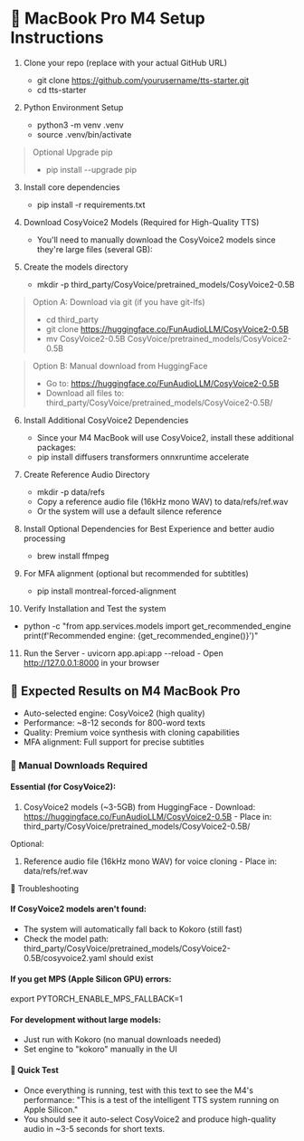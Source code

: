 # 🍎 MacBook Pro M4 Setup Instructions

  1. Clone your repo (replace with your actual GitHub URL)
     - git clone https://github.com/yourusername/tts-starter.git
     - cd tts-starter

  2. Python Environment Setup
     - python3 -m venv .venv
     - source .venv/bin/activate

  >Optional Upgrade pip
  >- pip install --upgrade pip

  3. Install core dependencies
     - pip install -r requirements.txt

  4. Download CosyVoice2 Models (Required for High-Quality TTS)
     - You'll need to manually download the CosyVoice2 models since they're large files (several GB):

  5. Create the models directory
     - mkdir -p third_party/CosyVoice/pretrained_models/CosyVoice2-0.5B

  >Option A: Download via git (if you have git-lfs)
  >- cd third_party
  >- git clone https://huggingface.co/FunAudioLLM/CosyVoice2-0.5B
  >- mv CosyVoice2-0.5B CosyVoice/pretrained_models/CosyVoice2-0.5B

  >Option B: Manual download from HuggingFace
  >- Go to: https://huggingface.co/FunAudioLLM/CosyVoice2-0.5B
  >- Download all files to: third_party/CosyVoice/pretrained_models/CosyVoice2-0.5B/

  6. Install Additional CosyVoice2 Dependencies
     - Since your M4 MacBook will use CosyVoice2, install these additional packages:
     - pip install diffusers transformers onnxruntime accelerate

  7. Create Reference Audio Directory
     - mkdir -p data/refs
     - Copy a reference audio file (16kHz mono WAV) to data/refs/ref.wav
     - Or the system will use a default silence reference

  8. Install Optional Dependencies for Best Experience and better audio processing
     - brew install ffmpeg

  9. For MFA alignment (optional but recommended for subtitles)
     - pip install montreal-forced-alignment

  10. Verify Installation and Test the system
  - python -c "from app.services.models import get_recommended_engine print(f'Recommended engine: {get_recommended_engine()}')"

  11. Run the Server
     - uvicorn app.api:app --reload
     - Open http://127.0.0.1:8000 in your browser

  ## 🎯 Expected Results on M4 MacBook Pro
  - Auto-selected engine: CosyVoice2 (high quality)
  - Performance: ~8-12 seconds for 800-word texts
  - Quality: Premium voice synthesis with cloning capabilities
  - MFA alignment: Full support for precise subtitles

  ### 📁 Manual Downloads Required

  #### Essential (for CosyVoice2):

  1. CosyVoice2 models (~3-5GB) from HuggingFace
    - Download: https://huggingface.co/FunAudioLLM/CosyVoice2-0.5B
    - Place in: third_party/CosyVoice/pretrained_models/CosyVoice2-0.5B/

  Optional:

  1. Reference audio file (16kHz mono WAV) for voice cloning
    - Place in: data/refs/ref.wav

  🚨 Troubleshooting

  #### If CosyVoice2 models aren't found:

  - The system will automatically fall back to Kokoro (still fast)
  - Check the model path: third_party/CosyVoice/pretrained_models/CosyVoice2-0.5B/cosyvoice2.yaml should exist       

  #### If you get MPS (Apple Silicon GPU) errors:

  export PYTORCH_ENABLE_MPS_FALLBACK=1

  #### For development without large models:

  - Just run with Kokoro (no manual downloads needed)
  - Set engine to "kokoro" manually in the UI

  #### 🎉 Quick Test

  - Once everything is running, test with this text to see the M4's performance:
  "This is a test of the intelligent TTS system running on Apple Silicon."
  - You should see it auto-select CosyVoice2 and produce high-quality audio in ~3-5 seconds for short texts.